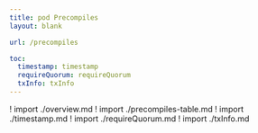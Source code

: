 ```yaml
---
title: pod Precompiles
layout: blank

url: /precompiles

toc:
  timestamp: timestamp
  requireQuorum: requireQuorum
  txInfo: txInfo
---
```


! import ./overview.md
! import ./precompiles-table.md
! import ./timestamp.md
! import ./requireQuorum.md
! import ./txInfo.md
